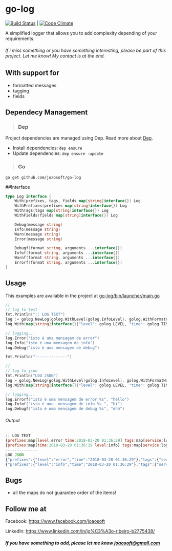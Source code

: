# go-log
[![Build Status](https://travis-ci.org/joaosoft/go-log.svg?branch=master)](https://travis-ci.org/joaosoft/go-log) | [![Code Climate](https://codeclimate.com/github/joaosoft/go-log/badges/coverage.svg)](https://codeclimate.com/github/joaosoft/go-log)

A simplified logger that allows you to add complexity depending of your requirements.
 
###### If i miss something or you have something interesting, please be part of this project. Let me know! My contact is at the end.

## With support for
* formatted messages
* tagging
* fields

## Dependecy Management 
>### Dep

Project dependencies are managed using Dep. Read more about [Dep](https://github.com/golang/dep).
* Install dependencies: `dep ensure`
* Update dependencies: `dep ensure -update`


>### Go
```
go get github.com/joaosoft/go-log
```

##Interface
```go
type Log interface {
	With(prefixes, tags, fields map[string]interface{}) Log
	WithPrefixes(prefixes map[string]interface{}) Log
	WithTags(tags map[string]interface{}) Log
	WithFields(fields map[string]interface{}) Log

	Debug(message string)
	Info(message string)
	Warn(message string)
	Error(message string)

	Debugf(format string, arguments ...interface{})
	Infof(format string, arguments ...interface{})
	Warnf(format string, arguments ...interface{})
	Errorf(format string, arguments ...interface{})
}
```

## Usage 
This examples are available in the project at [go-log/bin/launcher/main.go](https://go-log/tree/master/bin/launcher/main.go)

```go
//
// log to text
fmt.Println(":: LOG TEXT")
log := golog.NewLog(golog.WithLevel(golog.InfoLevel), golog.WithFormatHandler(golog.TextFormatHandler), golog.WithWriter(os.Stdout))
log.With(map[string]interface{}{"level": golog.LEVEL, "time": golog.TIME}, map[string]interface{}{"service": "log"}, map[string]interface{}{"name": "joão"})

// logging...
log.Error("isto é uma mensagem de error")
log.Info("isto é uma mensagem de info")
log.Debug("isto é uma mensagem de debug")

fmt.Println("--------------")

//
// log to json
fmt.Println("LOG JSON")
log = golog.NewLog(golog.WithLevel(golog.InfoLevel), golog.WithFormatHandler(golog.JsonFormatHandler), golog.WithWriter(os.Stdout))
log.With(map[string]interface{}{"level": golog.LEVEL, "time": golog.TIME}, map[string]interface{}{"service": "log"}, map[string]interface{}{"name": "joão"})

// logging...
log.Errorf("isto é uma mensagem de error %s", "hello")
log.Infof("isto é uma  mensagem de info %s ", "hi")
log.Debugf("isto é uma mensagem de debug %s", "ehh")
```

###### Output 

```javascript
:: LOG TEXT
{prefixes:map[level:error time:2018-03-20 01:36:29] tags:map[service:log] message:isto é uma mensagem de error fields:map[name:joão]}
{prefixes:map[time:2018-03-20 01:36:29 level:info] tags:map[service:log] message:isto é uma mensagem de info fields:map[name:joão]}
--------------
LOG JSON
{"prefixes":{"level":"error","time":"2018-03-20 01:36:29"},"tags":{"service":"log"},"message":"isto é uma mensagem de error hello","fields":{"name":"joão"}}
{"prefixes":{"level":"info","time":"2018-03-20 01:36:29"},"tags":{"service":"log"},"message":"isto é uma  mensagem de info hi ","fields":{"name":"joão"}}
```

## Bugs
* all the maps do not guarantee order of the items! 


## Follow me at
Facebook: https://www.facebook.com/joaosoft

LinkedIn: https://www.linkedin.com/in/jo%C3%A3o-ribeiro-b2775438/

##### If you have something to add, please let me know joaosoft@gmail.com
